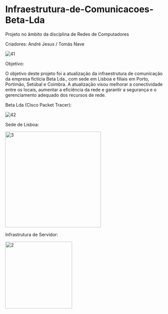 # Infraestrutura-de-Comunicacoes-Beta-Lda

Projeto no âmbito da disciplina de Redes de Computadores

Criadores: André Jesus / Tomás Nave

![41](https://github.com/user-attachments/assets/789e97b0-8d0d-4b05-9bd5-86e91e4c29d9)


Objetivo:

O objetivo deste projeto foi a atualização da infraestrutura de comunicação da empresa fictícia Beta Lda., com sede em Lisboa e filiais em Porto, Portimão, Setúbal e Coimbra. A atualização visou melhorar a conectividade entre os locais, aumentar a eficiência da rede e garantir a segurança e o gerenciamento adequado dos recursos de rede.

Beta Lda (Cisco Packet Tracer):

![42](https://github.com/user-attachments/assets/b26c4f88-94c8-48d5-a0ca-07d415ab7ab7)

Sede de Lisboa:

<img width="302" alt="3" src="https://github.com/user-attachments/assets/1a42a781-a0ce-425a-bf7d-6a745dc69aea">

Infrastrutura de Servidor:

<img width="211" alt="2" src="https://github.com/user-attachments/assets/2650ed8f-e10e-41eb-bc8a-7c0f922dd29b">

